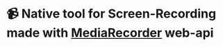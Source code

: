 # 📹 Native tool for Screen-Recording made with [MediaRecorder](https://developer.mozilla.org/en-US/docs/Web/API/MediaRecorder) web-api
